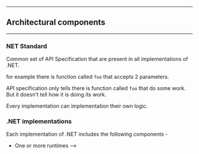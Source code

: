 
----

## Architectural components

---

### NET Standard
Common set of API Specification that are present in all implementations of .NET.

for example there is function called `foo` that accepts 2 parameters.

API specification only tells there is function called `foo` that do some work. But it doesn't tell how it is doing its work.

Every implementation can implementation their own logic.

### .NET implementations
Each implementation of .NET includes the following components - 
- One or more runtimes --> 
